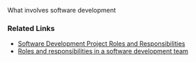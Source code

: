 What involves software development

### Related Links 

* [Software Development Project Roles and Responsibilities](https://www.atlascode.com/blog/software-development-project-roles-and-responsibilities/)
* [Roles and responsibilities in a software development team](https://this.isfluent.com/blog/2018/roles-and-responsibilities-in-a-software-development-team)